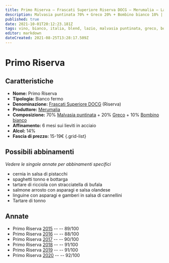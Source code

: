 ```yaml
---
title: Primo Riserva – Frascati Superiore Riserva DOCG – Merumalia – Lazio (IT) – 15-19€ – 3★-5★
description: Malvasia puntinata 70% + Greco 20% + Bombino bianco 10% | Cernia in salsa di pistacchi – Spaghetti tonno e bottarga – Tartare di ricciola con stracciatella di bufala – Salmone arrosto con asparagi e salsa olandese – Linguine asparagi e gamberi – Tartare di tonno
published: true
date: 2021-10-01T20:12:23.181Z
tags: vino, bianco, italia, blend, lazio, malvasia puntinata, greco, bombino bianco, cernia in salsa di pistacchi, spaghetti tonno e bottarga, tartare di ricciola con stracciatella di bufala, salmone arrosto con asparagi e salsa olandese, linguine con asparagi e gamberi in salsa di cannellini, fermo, Valutazioni | 5 stelle, Tartare di tonno, Prezzi | 15-19€
editor: markdown
dateCreated: 2021-08-25T13:28:17.509Z
---
```


# Primo Riserva

## Caratteristiche
- **Nome:** Primo Riserva
- **Tipologia:** Bianco fermo
- **Denominazione:** [Frascati Superiore DOCG](/denominazioni/Italia/Lazio/DOCG/Frascati-Superiore) (Riserva)
- **Produttore:** [Merumalia](/produttori/Italia/Lazio/Merumalia) 
- **Composizione:** 70% [Malvasia puntinata](/vitigni/Italia/bacca-bianca/malvasia-puntinata) + 20% [Greco](/vitigni/Italia/bacca-bianca/greco) + 10% [Bombino bianco](/vitigni/Italia/bacca-bianca/bombino-bianco)
- **Affinamento:** 6 mesi sui lieviti in acciaio
- **Alcol:** 14%
- **Fascia di prezzo:** 15-19€
{.grid-list}

## Possibili abbinamenti
*Vedere le singole annate per abbinamenti specifici*

- cernia in salsa di pistacchi
- spaghetti tonno e bottarga
- tartare di ricciola con stracciatella di bufala
- salmone arrosto con asparagi e salsa olandese 
- linguine con asparagi e gamberi in salsa di cannellini
- Tartare di tonno

## Annate
- Primo Riserva [2015](/vini/Italia/Lazio/Merumalia/Primo-riserva/2015) -- <span class="star-4"></span> -- 89/100
- Primo Riserva [2016](/vini/Italia/Lazio/Merumalia/Primo-riserva/2016) -- <span class="star-3"></span> -- 88/100
- Primo Riserva [2017](/vini/Italia/Lazio/Merumalia/Primo-riserva/2017) -- <span class="star-4"></span> -- 90/100
- Primo Riserva [2018](/vini/Italia/Lazio/Merumalia/Primo-riserva/2018) -- <span class="star-5"></span> -- 91/100
- Primo Riserva [2019](/vini/Italia/Lazio/Merumalia/Primo-riserva/2019) -- <span class="star-5"></span> -- 91/100
- Primo Riserva [2020](/vini/Italia/Lazio/Merumalia/Primo-riserva/2020) -- <span class="star-5"></span> -- 92/100

